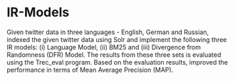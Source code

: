 # IR-Models
Given twitter data in three languages - English, German and Russian, indexed the given twitter data using Solr and implement the following three IR models: (i) Language Model, (ii) BM25 and (iii) Divergence from Randomness (DFR) Model. The results from these three sets is evaluated using the Trec_eval program. Based on the evaluation results, improved the performance in terms of Mean Average Precision (MAP).
